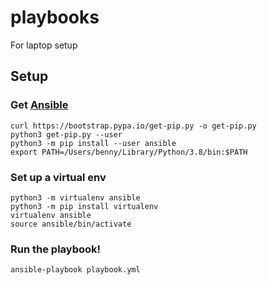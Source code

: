 playbooks
=========

For laptop setup

## Setup

### Get [Ansible](https://www.ansible.com/)

```
curl https://bootstrap.pypa.io/get-pip.py -o get-pip.py
python3 get-pip.py --user
python3 -m pip install --user ansible
export PATH=/Users/benny/Library/Python/3.8/bin:$PATH
```

### Set up a virtual env

```
python3 -m virtualenv ansible
python3 -m pip install virtualenv
virtualenv ansible
source ansible/bin/activate
```

### Run the playbook!

```
ansible-playbook playbook.yml
```
